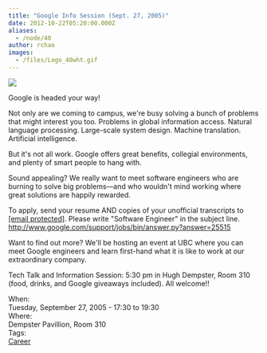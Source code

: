 ```yaml
---
title: "Google Info Session (Sept. 27, 2005)"
date: 2012-10-22T05:20:00.000Z
aliases:
  - /node/40
author: rchao
images:
  - /files/Logo_40wht.gif
---
```


<div class="field field-name-body field-type-text-with-summary field-label-hidden"><div class="field-items"><div class="field-item even"><p><img src="/files/Logo_40wht.gif"></p>
<p>Google is headed your way!</p>
<p>Not only are we coming to campus, we&apos;re busy solving a bunch of problems that might interest you too. Problems in global information access. Natural language processing. Large-scale system design. Machine translation. Artificial intelligence. </p>
<p>But it&apos;s not all work. Google offers great benefits, collegial environments, and plenty of smart people to hang with. </p>
<p>Sound appealing?  We really want to meet software engineers who are burning to solve big problems&#x2014;and who wouldn&apos;t mind working where great solutions are happily rewarded. </p>
<p>To apply, send your resume AND copies of your unofficial transcripts to <a href="/cdn-cgi/l/email-protection#72111d1e1e171517181d10015927303132151d1d151e175c111d1f"><span class="__cf_email__" data-cfemail="4c2f232020292b2926232e3f67190e0f0c2b23232b2029622f2321">[email&#xA0;protected]</span></a>. Please write &quot;Software Engineer&quot; in the subject line.   <a href="https://www.google.com/support/jobs/bin/answer.py?answer=25515">http://www.google.com/support/jobs/bin/answer.py?answer=25515</a></p>
<p>Want to find out more?  We&apos;ll be hosting an event at UBC where you can meet Google engineers and learn first-hand what it is like to work at our extraordinary company.</p>
<p>Tech Talk and Information Session:  5:30 pm in Hugh Dempster, Room 310 (food, drinks, and Google giveaways included).  All welcome!!</p>
</div></div></div><div class="field field-name-field-dates field-type-datetime field-label-above"><div class="field-label">When:&#xA0;</div><div class="field-items"><div class="field-item even"><span class="date-display-single">Tuesday, September 27, 2005 - <span class="date-display-range"><span class="date-display-start">17:30</span> to <span class="date-display-end">19:30</span></span></span></div></div></div><div class="field field-name-field-location field-type-text field-label-above"><div class="field-label">Where:&#xA0;</div><div class="field-items"><div class="field-item even">Dempster Pavillion, Room 310</div></div></div>    <footer>
    <div class="field field-name-field-tags field-type-taxonomy-term-reference field-label-above"><div class="field-label">Tags:&#xA0;</div><div class="field-items"><div class="field-item even"><a href="/career">Career</a></div></div></div>      </footer>
